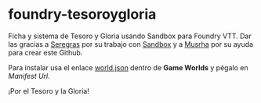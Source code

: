 # foundry-tesoroygloria
Ficha y sistema de Tesoro y Gloria usando Sandbox para Foundry VTT. Dar las gracias a <a href="https://www.twitch.tv/rolnl">Seregras</a> por su trabajo con <a href="https://gitlab.com/rolnl/sandbox-system-builder/">Sandbox</a> y a <a href="https://www.youtube.com/c/TabulaRasaRol">Musrha</a> por su ayuda para crear este Github.<br/>

Para instalar usa el enlace <a href="https://raw.githubusercontent.com/Konkuo/foundry-tesoroygloria/main/world.json">world.json</a> dentro de <b>Game Worlds</b> y pégalo en <i>Manifest Url</i>.<br/>

¡Por el Tesoro y la Gloria!
